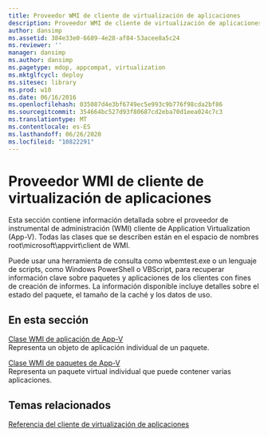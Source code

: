 ```yaml
---
title: Proveedor WMI de cliente de virtualización de aplicaciones
description: Proveedor WMI de cliente de virtualización de aplicaciones
author: dansimp
ms.assetid: 384e33e0-6689-4e28-af84-53acee8a5c24
ms.reviewer: ''
manager: dansimp
ms.author: dansimp
ms.pagetype: mdop, appcompat, virtualization
ms.mktglfcycl: deploy
ms.sitesec: library
ms.prod: w10
ms.date: 06/16/2016
ms.openlocfilehash: 035087d4e3bf6749ec5e993c9b776f98cda2bf86
ms.sourcegitcommit: 354664bc527d93f80687cd2eba70d1eea024c7c3
ms.translationtype: MT
ms.contentlocale: es-ES
ms.lasthandoff: 06/26/2020
ms.locfileid: "10822291"
---
```

# Proveedor WMI de cliente de virtualización de aplicaciones


Esta sección contiene información detallada sobre el proveedor de instrumental de administración (WMI) cliente de Application Virtualization (App-V). Todas las clases que se describen están en el espacio de nombres root\\microsoft\\appvirt\\client de WMI.

Puede usar una herramienta de consulta como wbemtest.exe o un lenguaje de scripts, como Windows PowerShell o VBScript, para recuperar información clave sobre paquetes y aplicaciones de los clientes con fines de creación de informes. La información disponible incluye detalles sobre el estado del paquete, el tamaño de la caché y los datos de uso.

## En esta sección


<a href="" id="app-v-application-wmi-class"></a>[Clase WMI de aplicación de App-V](app-v-application-wmi-class.md)  
Representa un objeto de aplicación individual de un paquete.

<a href="" id="app-v-package-wmi-class"></a>[Clase WMI de paquetes de App-V](app-v-package-wmi-class.md)  
Representa un paquete virtual individual que puede contener varias aplicaciones.

## Temas relacionados


[Referencia del cliente de virtualización de aplicaciones](application-virtualization-client-reference.md)

 

 





